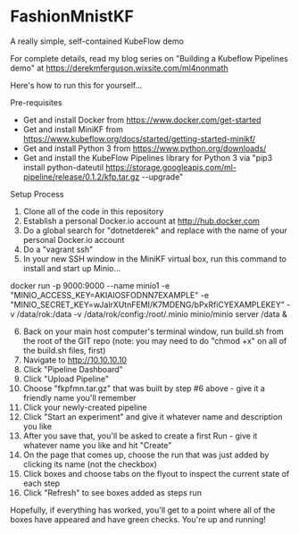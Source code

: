 # FashionMnistKF
A really simple, self-contained KubeFlow demo

For complete details, read my blog series on "Building a Kubeflow Pipelines demo" at https://derekmferguson.wixsite.com/ml4nonmath

Here's how to run this for yourself...

Pre-requisites

* Get and install Docker from https://www.docker.com/get-started 
* Get and install MiniKF from https://www.kubeflow.org/docs/started/getting-started-minikf/
* Get and install Python 3 from https://www.python.org/downloads/ 
* Get and install the KubeFlow Pipelines library for Python 3 via "pip3 install python-dateutil https://storage.googleapis.com/ml-pipeline/release/0.1.2/kfp.tar.gz --upgrade"

Setup Process

1) Clone all of the code in this repository
2) Establish a personal Docker.io account at http://hub.docker.com
3) Do a global search for "dotnetderek" and replace with the name of your personal Docker.io account
4) Do a "vagrant ssh"
5) In your new SSH window in the MiniKF virtual box, run this command to install and start up Minio...

docker run -p 9000:9000 --name minio1 -e "MINIO_ACCESS_KEY=AKIAIOSFODNN7EXAMPLE" -e "MINIO_SECRET_KEY=wJalrXUtnFEMI/K7MDENG/bPxRfiCYEXAMPLEKEY" -v /data/rok:/data -v /data/rok/config:/root/.minio minio/minio server /data &

6) Back on your main host computer's terminal window, run build.sh from the root of the GIT repo (note: you may need to do "chmod +x" on all of the build.sh files, first)
7) Navigate to http://10.10.10.10
8) Click "Pipeline Dashboard"
9) Click "Upload Pipeline"
10) Choose "fkpfmn.tar.gz" that was built by step #6 above - give it a friendly name you'll remember
11) Click your newly-created pipeline
12) Click "Start an experiment" and give it whatever name and description you like
13) After you save that, you'll be asked to create a first Run - give it whatever name you like and hit "Create"
14) On the page that comes up, choose the run that was just added by clicking its name (not the checkbox)
15) Click boxes and choose tabs on the flyout to inspect the current state of each step
16) Click "Refresh" to see boxes added as steps run

Hopefully, if everything has worked, you'll get to a point where all of the boxes have appeared and have green checks.  You're up and running!